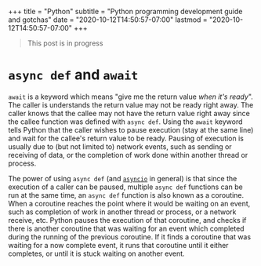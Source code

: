 +++
title = "Python"
subtitle = "Python programming development guide and gotchas"
date = "2020-10-12T14:50:57-07:00"
lastmod = "2020-10-12T14:50:57-07:00"
+++

> This post is in progress

# `async def` and `await`

`await` is a keyword which means "give me the return value *when it's ready*".
The caller is understands the return value may not be ready right away. The
caller knows that the callee may not have the return value right away since the
callee function was defined with `async def`. Using the `await` keyword tells
Python that the caller wishes to pause execution (stay at the same line) and
wait for the callee's return value to be ready. Pausing of execution is usually
due to (but not limited to) network events, such as sending or receiving of
data, or the completion of work done within another thread or process.

The power of using `async def` (and
[`asyncio`](https://docs.python.org/3.7/library/asyncio-task.html) in general)
is that since the execution of a caller can be paused, multiple `async def`
functions can be run at the same time, an `async def` function is also known as
a coroutine. When a coroutine reaches the point where it would be waiting on an
event, such as completion of work in another thread or process, or a network
receive, etc. Python pauses the execution of that coroutine, and checks if there
is another coroutine that was waiting for an event which completed during the
running of the previous coroutine. If it finds a coroutine that was waiting for
a now complete event, it runs that coroutine until it either completes, or until
it is stuck waiting on another event.
